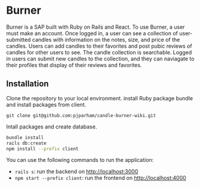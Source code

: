 # Burner

Burner is a SAP built with Ruby on Rails and React. To use Burner, a user must make an account. Once logged in, a user can see a collection of user-submitted candles with information on the notes, size, and price of the candles. Users can add candles to their favorites and post pubic reviews of candles for other users to see. The candle collection is searchable. Logged in users can submit new candles to the collection, and they can naviagate to their profiles that display of their reviews and favorites. 

## Installation

Clone the repository to your local environment. install Ruby package bundle and install packages from client. 

```console
git clone git@github.com:pjparham/candle-burner-wiki.git
```

Intall packages and create database. 

```sh
bundle install
rails db:create
npm install --prefix client
```


You can use the following commands to run the application:
- `rails s`: run the backend on [http://localhost:3000](http://localhost:3000)
- `npm start --prefix client`: run the frontend on
  [http://localhost:4000](http://localhost:4000)

<!-- ## Usage

```python
import foobar

# returns 'words'
foobar.pluralize('word')

# returns 'geese'
foobar.pluralize('goose')

# returns 'phenomenon'
foobar.singularize('phenomena')
``` -->


